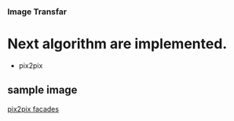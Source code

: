 ### Image Transfar
# Next algorithm are implemented.
- pix2pix


## sample image
[pix2pix facades](https://github.com/min9813/ImageTransfer/blob/master/sample_image/pix2pix_facades_60000iteration.png)
